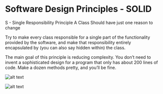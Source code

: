 # Software Design Principles - SOLID

S - Single Responsibility Principle
A Class Should have just one reason to change

Try to make every class responsible for a single part of the functionality provided by the software, and make that responsibility entirely encapsulated by (you can also say hidden within) the class.

The main goal of this principle is reducing complexity. You
don’t need to invent a sophisticated design for a program that
only has about 200 lines of code. Make a dozen methods pretty,
and you’ll be fine.

![alt text](https://github.com/nchathu2014/design-pattern-final/blob/SOLID/single-responsibility-principle/src/images/single_res_principle.JPG?raw=true)

![alt text](https://github.com/nchathu2014/design-pattern-final/blob/SOLID/single-responsibility-principle/src/images/single_res_principle_1.JPG?raw=true)
